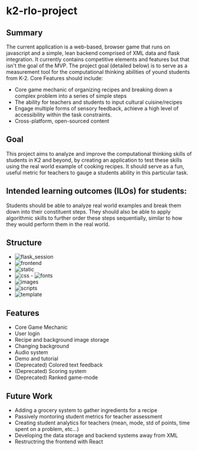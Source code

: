 # k2-rlo-project
## Summary
The current application is a web-based, browser game that runs on javascript and a simple, lean backend comprised of XML data and flask integration. It currently contains competitive elements and features but that isn't the goal of the MVP. The project goal (detailed below) is to serve as a measurement tool for the computational thinking abilities of yound students from K-2.
Core Features should include:
 - Core game mechanic of organizing recipes and breaking down a complex problem into a series of simple steps
 - The ability for teachers and students to input cultural cuisine/recipes
 - Engage multiple forms of sensory feedback, achieve a high level of accessibility within the task constraints.
 - Cross-platform, open-sourced content
## Goal
This project aims to analyze and improve the computational thinking skills of students in K2 and beyond, by creating an application to test these skills using the real world example of cooking recipes. It should serve as a fun, useful metric for teachers to gauge a students ability in this particular task.
## Intended learning outcomes (ILOs) for students:
Students should be able to analyze real world examples and break them down into their constituent steps. They should also be able to apply algorithmic skills to further order these steps sequentially, similar to how they would perform them in the real world.
## Structure
 - ![flask_session](https://github.com/amanmalali/k2-rlo-project/tree/main/flask_session)
 - ![frontend](https://github.com/amanmalali/k2-rlo-project/tree/main/frontend)
  - ![static](https://github.com/amanmalali/k2-rlo-project/tree/main/frontend/static)
   - ![css](https://github.com/amanmalali/k2-rlo-project/tree/main/frontend/static/css)
    - ![fonts](https://github.com/amanmalali/k2-rlo-project/tree/main/frontend/static/css/fonts)
   - ![images](https://github.com/amanmalali/k2-rlo-project/tree/main/frontend/static/images)
   - ![scripts](https://github.com/amanmalali/k2-rlo-project/tree/main/frontend/static/scripts)
  - ![template](https://github.com/amanmalali/k2-rlo-project/tree/main/frontend/template)
## Features
 - Core Game Mechanic
 - User login
 - Recipe and background image storage
 - Changing background
 - Audio system
 - Demo and tutorial
 - (Deprecated) Colored text feedback
 - (Deprecated) Scoring system
 - (Deprecated) Ranked game-mode
## Future Work
 - Adding a grocery system to gather ingredients for a recipe
 - Passively montoring student metrics for teacher assessment
 - Creating student analytics for teachers (mean, mode, std of points, time spent on a problem, etc...)
 - Developing the data storage and backend systems away from XML
 - Restructring the frontend with React
